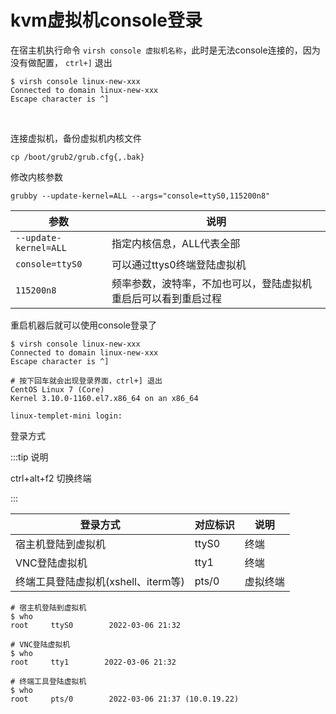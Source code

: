 # kvm虚拟机console登录

 在宿主机执行命令 `virsh console 虚拟机名称`，此时是无法console连接的，因为没有做配置， `ctrl+]` 退出

```shell
$ virsh console linux-new-xxx 
Connected to domain linux-new-xxx
Escape character is ^]
```

​              

连接虚拟机，备份虚拟机内核文件

```shell
cp /boot/grub2/grub.cfg{,.bak}
```



修改内核参数

```shell
grubby --update-kernel=ALL --args="console=ttyS0,115200n8"
```



| 参数                  | 说明                                                         |
| --------------------- | ------------------------------------------------------------ |
| `--update-kernel=ALL` | 指定内核信息，ALL代表全部                                    |
| `console=ttyS0`       | 可以通过ttys0终端登陆虚拟机                                  |
| `115200n8`            | 频率参数，波特率，不加也可以，登陆虚拟机重启后可以看到重启过程 |



重启机器后就可以使用console登录了

```shell
$ virsh console linux-new-xxx 
Connected to domain linux-new-xxx
Escape character is ^]

# 按下回车就会出现登录界面，ctrl+] 退出
CentOS Linux 7 (Core)
Kernel 3.10.0-1160.el7.x86_64 on an x86_64

linux-templet-mini login: 
```





登录方式

:::tip 说明

ctrl+alt+f2	切换终端

:::

| 登录方式                            | 对应标识 | 说明     |
| ----------------------------------- | -------- | -------- |
| 宿主机登陆到虚拟机                  | ttyS0    | 终端     |
| VNC登陆虚拟机                       | tty1     | 终端     |
| 终端工具登陆虚拟机(xshell、iterm等) | pts/0    | 虚拟终端 |





```shell
# 宿主机登陆到虚拟机
$ who
root     ttyS0        2022-03-06 21:32

# VNC登陆虚拟机
$ who
root     tty1        2022-03-06 21:32

# 终端工具登陆虚拟机
$ who
root     pts/0        2022-03-06 21:37 (10.0.19.22)
```

